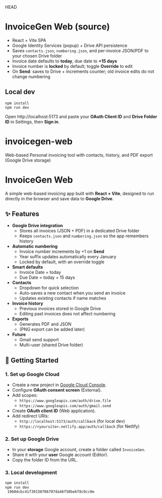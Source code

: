  HEAD
# InvoiceGen Web (source)

- React + Vite SPA
- Google Identity Services (popup) + Drive API persistence
- Saves `contacts.json`, `numbering.json`, and per-invoice JSON/PDF to your chosen Drive folder
- Invoice date defaults to **today**, due date to **+15 days**
- Invoice number is **locked** by default; toggle **Override** to edit
- On **Send**: saves to Drive + increments counter; old invoice edits do not change numbering

## Local dev
```
npm install
npm run dev
```

Open http://localhost:5173 and paste your **OAuth Client ID** and **Drive Folder ID** in Settings, then **Sign in**.
# invoicegen-web
Web-based Personal invoicing tool with contacts, history, and PDF export (Google Drive storage)
# InvoiceGen Web

A simple web-based invoicing app built with **React + Vite**, designed to run directly in the browser and save data to **Google Drive**.

## ✨ Features

- **Google Drive integration**
  - Stores all invoices (JSON + PDF) in a dedicated Drive folder
  - Keeps `contacts.json` and `numbering.json` so the app remembers history
- **Automatic numbering**
  - Invoice number increments by +1 on **Send**
  - Year suffix updates automatically every January
  - Locked by default, with an override toggle
- **Smart defaults**
  - Invoice Date = today
  - Due Date = today + 15 days
- **Contacts**
  - Dropdown for quick selection
  - Auto-saves a new contact when you send an invoice
  - Updates existing contacts if name matches
- **Invoice history**
  - Previous invoices stored in Google Drive
  - Editing past invoices does not affect numbering
- **Exports**
  - Generates PDF and JSON
  - (PNG export can be added later)
- **Future**
  - Gmail send support
  - Multi-user (shared Drive folder)

## 🚀 Getting Started

### 1. Set up Google Cloud
- Create a new project in [Google Cloud Console](https://console.cloud.google.com).
- Configure **OAuth consent screen** (External).
- Add scopes:
  - `https://www.googleapis.com/auth/drive.file`
  - `https://www.googleapis.com/auth/gmail.send`
- Create **OAuth client ID** (Web application).
- Add redirect URIs:
  - `http://localhost:5173/auth/callback` (for local dev)
  - `https://<yoursite>.netlify.app/auth/callback` (for Netlify)

### 2. Set up Google Drive
- In your **storage** Google account, create a folder called `InvoiceGen`.
- Share it with your **user** Google account (Editor).
- Copy the folder ID from the URL.

### 3. Local development
```bash
npm install
npm run dev
 1960dcbc41f39150706707da46f50be6f8c0cc0e
